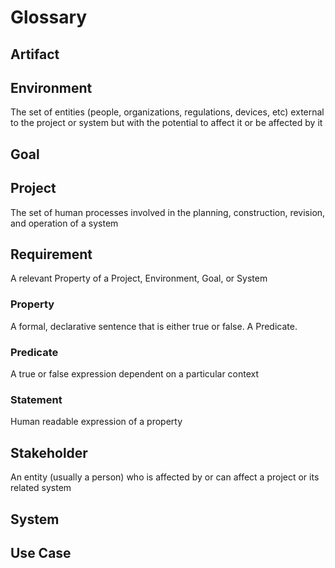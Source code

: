 # Glossary

## Artifact

## Environment

The set of entities (people, organizations, regulations, devices, etc) external to the project or system but with the potential to affect it or be affected by it

## Goal

## Project

The set of human processes involved in the planning, construction, revision, and operation of a system

## Requirement

A relevant Property of a Project, Environment, Goal, or System

### Property

A formal, declarative sentence that is either true or false. A Predicate.

### Predicate

A true or false expression dependent on a particular context

### Statement

Human readable expression of a property

## Stakeholder

An entity (usually a person) who is affected by or can affect a project or its related system

## System

## Use Case
